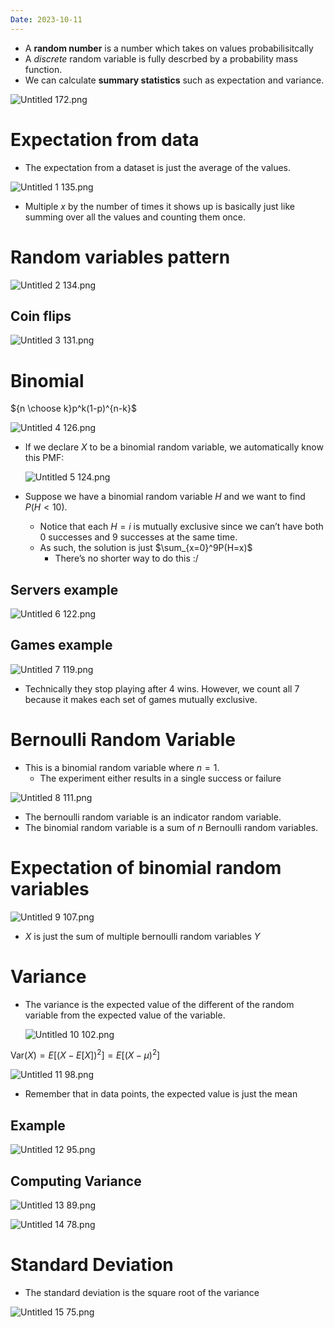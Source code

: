 ```yaml
---
Date: 2023-10-11
---
```

- A **random number** is a number which takes on values probabilisitcally
- A _discrete_ random variable is fully descrbed by a probability mass function.
- We can calculate **summary statistics** such as expectation and variance.

![Untitled 172.png](../../attachments/Untitled%20172.png)

# Expectation from data

- The expectation from a dataset is just the average of the values.

![Untitled 1 135.png](../../attachments/Untitled%201%20135.png)

- Multiple $x$﻿ by the number of times it shows up is basically just like summing over all the values and counting them once.

# Random variables pattern

![Untitled 2 134.png](../../attachments/Untitled%202%20134.png)

## Coin flips

![Untitled 3 131.png](../../attachments/Untitled%203%20131.png)

# Binomial

${n \choose k}p^k(1-p)^{n-k}$

![Untitled 4 126.png](../../attachments/Untitled%204%20126.png)

- If we declare $X$﻿ to be a binomial random variable, we automatically know this PMF:
    
    ![Untitled 5 124.png](../../attachments/Untitled%205%20124.png)
    
- Suppose we have a binomial random variable $H$﻿ and we want to find $P(H<10)$﻿.
    - Notice that each $H = i$﻿ is mutually exclusive since we can’t have both 0 successes and 9 successes at the same time.
    - As such, the solution is just $\sum_{x=0}^9P(H=x)$﻿
        - There’s no shorter way to do this :/

## Servers example

![Untitled 6 122.png](../../attachments/Untitled%206%20122.png)

## Games example

![Untitled 7 119.png](../../attachments/Untitled%207%20119.png)

- Technically they stop playing after 4 wins. However, we count all 7 because it makes each set of games mutually exclusive.

# Bernoulli Random Variable

- This is a binomial random variable where $n = 1$﻿.
    - The experiment either results in a single success or failure

![Untitled 8 111.png](../../attachments/Untitled%208%20111.png)

- The bernoulli random variable is an indicator random variable.
- The binomial random variable is a sum of $n$﻿ Bernoulli random variables.

# Expectation of binomial random variables

![Untitled 9 107.png](../../attachments/Untitled%209%20107.png)

- $X$﻿ is just the sum of multiple bernoulli random variables $Y$﻿

# Variance

- The variance is the expected value of the different of the random variable from the expected value of the variable.
    
    ![Untitled 10 102.png](../../attachments/Untitled%2010%20102.png)
    

$\text{Var}(X) = E[(X - E[X])^2] = E[(X - \mu)^2]$

![Untitled 11 98.png](../../attachments/Untitled%2011%2098.png)

- Remember that in data points, the expected value is just the mean

## Example

![Untitled 12 95.png](../../attachments/Untitled%2012%2095.png)

## Computing Variance

![Untitled 13 89.png](../../attachments/Untitled%2013%2089.png)

![Untitled 14 78.png](../../attachments/Untitled%2014%2078.png)

# Standard Deviation

- The standard deviation is the square root of the variance

![Untitled 15 75.png](../../attachments/Untitled%2015%2075.png)
